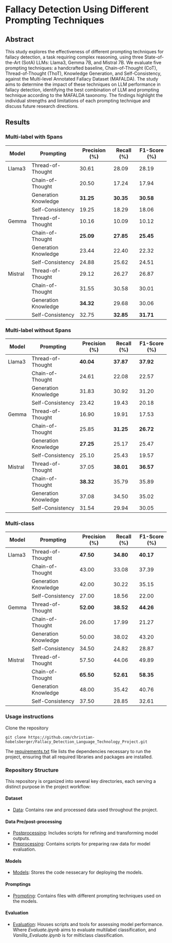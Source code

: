 # Fallacy Detection Using Different Prompting Techniques

## Abstract

This study explores the effectiveness of different prompting techniques for fallacy detection, a task requiring complex reasoning, using three State-of-the-Art (SotA) LLMs: Llama3, Gemma 7B, and Mistral 7B. We evaluate five prompting techniques: a handcrafted baseline, Chain-of-Thought (CoT), Thread-of-Thought (ThoT), Knowledge Generation, and Self-Consistency, against the Multi-level Annotated Fallacy Dataset (MAFALDA). The study aims to determine the impact of these techniques on LLM performance in fallacy detection, identifying the best combination of LLM and prompting technique according to the MAFALDA taxonomy. The findings highlight the individual strengths and limitations of each prompting technique and discuss future research directions.

## Results
### Multi-label with Spans

| Model  | Prompting            | Precision (%) | Recall (%) | F1-Score (%) |
|--------|----------------------|---------------|------------|--------------|
| Llama3 | Thread-of-Thought    | 30.61         | 28.09      | 28.19        |
|        | Chain-of-Thought     | 20.50         | 17.24      | 17.94        |
|        | Generation Knowledge | **31.25**         | **30.35**      | **30.58**        |
|        | Self-Consistency     | 19.25         | 18.29      | 18.06        |
| Gemma  | Thread-of-Thought    | 10.16         | 10.09      | 10.12        |
|        | Chain-of-Thought     | **25.09**         | **27.85**      | **25.45**        |
|        | Generation Knowledge | 23.44         | 22.40      | 22.32        |
|        | Self-Consistency     | 24.88         | 25.62      | 24.51        |
| Mistral| Thread-of-Thought    | 29.12         | 26.27      | 26.87        |
|        | Chain-of-Thought     | 31.55         | 30.58      | 30.01        |
|        | Generation Knowledge | **34.32**         | 29.68      | 30.06        |
|        | Self-Consistency     | 32.75         | **32.85**      | **31.71**        |

### Multi-label without Spans

| Model  | Prompting            | Precision (%) | Recall (%) | F1-Score (%) |
|--------|----------------------|---------------|------------|--------------|
| Llama3 | Thread-of-Thought    | **40.04**     | **37.87**  | **37.92**    |
|        | Chain-of-Thought     | 24.61         | 22.08      | 22.57        |
|        | Generation Knowledge | 31.83         | 30.92      | 31.20        |
|        | Self-Consistency     | 23.42         | 19.43      | 20.18        |
| Gemma  | Thread-of-Thought    | 16.90         | 19.91      | 17.53        |
|        | Chain-of-Thought     | 25.85         | **31.25**  | **26.72**    |
|        | Generation Knowledge | **27.25**     | 25.17      | 25.47        |
|        | Self-Consistency     | 25.10         | 25.43      | 19.57        |
| Mistral| Thread-of-Thought    | 37.05         | **38.01**  | **36.57**    |
|        | Chain-of-Thought     | **38.32**     | 35.79      | 35.89        |
|        | Generation Knowledge | 37.08         | 34.50      | 35.02        |
|        | Self-Consistency     | 31.54         | 29.94      | 30.05        |

### Multi-class

| Model  | Prompting            | Precision (%) | Recall (%) | F1-Score (%) |
|--------|----------------------|---------------|------------|--------------|
| Llama3 | Thread-of-Thought    | **47.50**     | **34.80**      | **40.17**    |
|        | Chain-of-Thought     | 43.00         | 33.08      | 37.39        |
|        | Generation Knowledge | 42.00         | 30.22      | 35.15        |
|        | Self-Consistency     | 27.00         | 18.56      | 22.00        |
| Gemma  | Thread-of-Thought    | **52.00**     | **38.52**  | **44.26**    |
|        | Chain-of-Thought     | 26.00         | 17.99      | 21.27        |
|        | Generation Knowledge | 50.00         | 38.02      | 43.20        |
|        | Self-Consistency     | 34.50         | 24.82      | 28.87        |
| Mistral| Thread-of-Thought    | 57.50     | 44.06  | 49.89    |
|        | Chain-of-Thought     | **65.50**     | **52.61**  | **58.35**    |
|        | Generation Knowledge | 48.00         | 35.42      | 40.76        |
|        | Self-Consistency     | 37.50         | 28.85      | 32.61        |

### Usage instructions

Clone the repository

```
git clone https://github.com/christian-hobelsberger/Fallacy_Detection_Language_Technology_Project.git
```
The [requirements.txt](https://github.com/christian-hobelsberger/Fallacy_Detection_Language_Technology_Project/blob/main/requirements.txt) file lists the dependencies necessary to run the project, ensuring that all required libraries and packages are installed.

### Repository Structure

This repository is organized into several key directories, each serving a distinct purpose in the project workflow:

#### Dataset

- [Data](https://github.com/christian-hobelsberger/Fallacy_Detection_Language_Technology_Project/tree/main/Data): Contains raw and processed data used throughout the project.

#### Data Pre/post-processing
- [Postprocessing](https://github.com/christian-hobelsberger/Fallacy_Detection_Language_Technology_Project/tree/main/Postprocessing): Includes scripts for refining and transforming model outputs.
- [Preprocessing](https://github.com/christian-hobelsberger/Fallacy_Detection_Language_Technology_Project/tree/main/Preprocessing): Contains scripts for preparing raw data for model evaluation.

#### Models
- [Models](https://github.com/christian-hobelsberger/Fallacy_Detection_Language_Technology_Project/tree/main/Models): Stores the code nessecary for deploying the models.

#### Promptings
- [Prompting](https://github.com/christian-hobelsberger/Fallacy_Detection_Language_Technology_Project/tree/main/Prompting): Contains files with different prompting techniques used on the models.

#### Evaluation
- [Evaluation](https://github.com/christian-hobelsberger/Fallacy_Detection_Language_Technology_Project/tree/main/Evaluation): Houses scripts and tools for assessing model performance. Where _Evaluate.ipynb_ aims to evaluate multilabel classification, and _Vanilla_Evaluate.ipynb_ is for milticlass classification.

